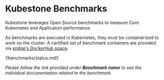 [//]: # (This file is not located under benchmarks/ so that both index.md and this document can include benchmarks-status.md. If the two is not on the same path, links from benchmark-status.md won't work)

# Kubestone Benchmarks

Kubestone leverages Open Source benchmarks to measure Core Kubernetes and Application performance.

As benchmarks are executed in Kubernetes, they must be containerized to work on the cluster. A certified set of benchmark containers are provided via [xridge's DockerHub space](https://hub.docker.com/r/xridge/).


{!benchmarks/status.md!}

*Please follow the link provided under **Benchmark name** to see the individual documentation related to the benchmark.*
